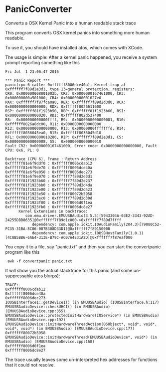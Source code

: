 # PanicConverter
Converts a OSX Kernel Panic into a human readable stack trace

This program converts OSX kernel panics into something more human readable.

To use it, you should have installed atos, which comes with XCode.

The usage is simple:
After a kernel panic happened, you receive a system prompt reporting something like this

```
Fri Jul  1 23:06:47 2016

*** Panic Report ***
panic(cpu 6 caller 0xffffff8006dce40a): Kernel trap at 0xffffff7f89d2e3d1, type 13=general protection, registers:
CR0: 0x000000008001003b, CR2: 0x0000000167461000, CR3: 0x000000000a501000, CR4: 0x00000000001627e0
RAX: 0xffffff7f87fca0a0, RBX: 0xffffff7f89d2d3d0, RCX: 0x0000000000000000, RDX: 0xffffff8026611600
RSP: 0xffffff81f1923b50, RBP: 0xffffff81f1923b60, RSI: 0x0000000000000020, RDI: 0xffffff802d537400
R8:  0x000000000000ffff, R9:  0x0000000000000001, R10: 0xffffff8026a8dc00, R11: 0x0000000000000000
R12: 0x0000000000000000, R13: 0x00000000fffffffd, R14: 0xffffff8036045ea0, R15: 0xffffff8036045d10
RFL: 0x0000000000010286, RIP: 0xffffff7f89d2e3d1, CS:  0x0000000000000008, SS:  0x0000000000000010
Fault CR2: 0x0000000167461000, Error code: 0x0000000000000000, Fault CPU: 0x6, PL: 0

Backtrace (CPU 6), Frame : Return Address
0xffffff81e6f9ddf0 : 0xffffff8006cdab12 
0xffffff81e6f9de70 : 0xffffff8006dce40a 
0xffffff81e6f9e050 : 0xffffff8006dec273 
0xffffff81e6f9e070 : 0xffffff7f89d2e3d1 
0xffffff81f1923b60 : 0xffffff7f89d2e237 
0xffffff81f1923bb0 : 0xffffff7f89d2d4da 
0xffffff81f1923e00 : 0xffffff7f89d2d423 
0xffffff81f1923e50 : 0xffffff80072b5958 
0xffffff81f1923ec0 : 0xffffff7f89d2d30d 
0xffffff81f1923f00 : 0xffffff8006d0f1ea 
0xffffff81f1923fb0 : 0xffffff8006dc8e27 
      Kernel Extensions in backtrace:
         com.emu.driver.EMUUSBAudio(3.5.5)[5943304A-03E2-3343-92AD-24255DBB8635]@0xffffff7f89d1c000->0xffffff7f89d7ffff
            dependency: com.apple.iokit.IOAudioFamily(204.3)[79080C52-FC35-31BA-8C06-087B308D33D1]@0xffffff7f89150000
            dependency: com.apple.iokit.IOUSBHostFamily(1.0.1)[4C8B5BB6-6AE4-313E-B79C-AC07A4E31A2D]@0xffffff7f87eaf000

```

You copy it to a file, say "panic.txt" and then you can start the convertpanic program like this

``` awk -f convertpanic panic.txt```

It will show you the actual stacktrace for this panic (and some un-suppressable atos blurps):

```
TRACE:
0xffffff8006cdab12
0xffffff8006dce40a
0xffffff8006dec273
IOUSBInterface1::getDevice1() (in EMUUSBAudio) (IOUSBInterface.h:117)
EMUUSBAudioDevice::checkUHCI() (in EMUUSBAudio) (EMUUSBAudioDevice.cpp:355)
EMUUSBAudioDevice::protectedInitHardware(IOService*) (in EMUUSBAudio) (EMUUSBAudioDevice.cpp:192)
EMUUSBAudioDevice::initHardwareThreadAction(OSObject*, void*, void*, void*, void*) (in EMUUSBAudio) (EMUUSBAudioDevice.cpp:177)
0xffffff80072b5958
EMUUSBAudioDevice::initHardwareThread(EMUUSBAudioDevice*, void*) (in EMUUSBAudio) (EMUUSBAudioDevice.cpp:168)
0xffffff8006d0f1ea
0xffffff8006dc8e27
```

The trace usually leaves some un-interpreted hex addresses for functions that it could not resolve.
